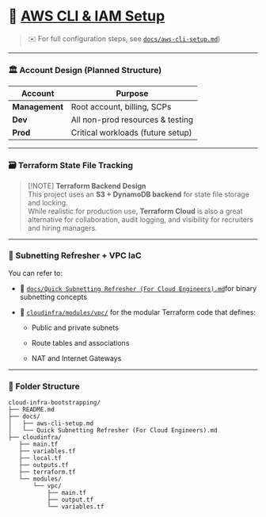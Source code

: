# 📌 [AWS CLI & IAM Setup](https://github.com/OOyaluade/cloud-infra-bootstrapping/tree/main/docs)

> ✉️ For full configuration steps, see [`docs/aws-cli-setup.md`](https://github.com/OOyaluade/cloud-infra-bootstrapping/blob/main/docs/aws-cli-setup.md.md))

---

### 🏛️ Account Design (Planned Structure)

|Account|Purpose|
|---|---|
|**Management**|Root account, billing, SCPs|
|**Dev**|All non-prod resources & testing|
|**Prod**|Critical workloads (future setup)|

---

### 🗃️ Terraform State File Tracking

> [!NOTE] **Terraform Backend Design**  
> This project uses an **S3 + DynamoDB backend** for state file storage and locking.  
> While realistic for production use, **Terraform Cloud** is also a great alternative for collaboration, audit logging, and visibility for recruiters and hiring managers.

---

### 🧠 Subnetting Refresher + VPC IaC

You can refer to:

- 📄 [`docs/Quick Subnetting Refresher (For Cloud Engineers).md`](https://github.com/OOyaluade/cloud-infra-bootstrapping/blob/main/docs/Quick%20Subnetting%20Refresher%20\(For%20Cloud%20Engineers\).md)for binary subnetting concepts
    
- 🧱 [`cloudinfra/modules/vpc/`](https://github.com/OOyaluade/cloud-infra-bootstrapping/tree/main/cloudinfra) for the modular Terraform code that defines:
    
    - Public and private subnets
        
    - Route tables and associations
        
    - NAT and Internet Gateways
        

---

### 📁 Folder Structure

```plaintext
cloud-infra-bootstrapping/
├── README.md
├── docs/
│   ├── aws-cli-setup.md
│   └── Quick Subnetting Refresher (For Cloud Engineers).md
├── cloudinfra/
   ├── main.tf
   ├── variables.tf
   ├── local.tf
   ├── outputs.tf
   ├── terraform.tf        
   └── modules/
       └── vpc/
           ├── main.tf
           ├── output.tf
           └── variables.tf

```
